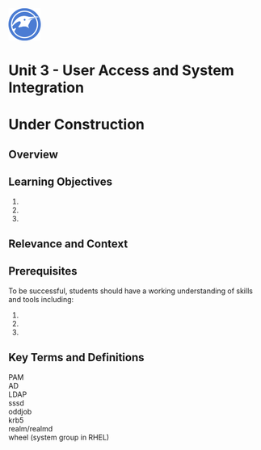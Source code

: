 <div class="flex-container">
        <img src="https://github.com/ProfessionalLinuxUsersGroup/img/blob/main/Assets/Logos/ProLUG_Round_Transparent_LOGO.png?raw=true" width="64" height="64"></img>
    <p>
        <h1>Unit 3 - User Access and System Integration</h1>
    </p>
</div>

# Under Construction

## Overview

## Learning Objectives

1.
2.
3.

## Relevance and Context

## Prerequisites

To be successful, students should have a working understanding of skills and tools including:

1.
2.
3.

## Key Terms and Definitions

PAM  
AD  
LDAP  
sssd  
oddjob  
krb5  
realm/realmd  
wheel (system group in RHEL)
